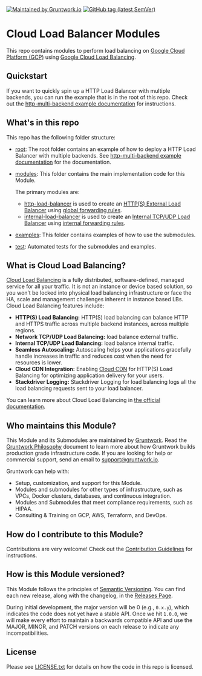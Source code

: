 [![Maintained by Gruntwork.io](https://img.shields.io/badge/maintained%20by-gruntwork.io-%235849a6.svg)](https://gruntwork.io/?ref=repo_google_load_balancer)
[![GitHub tag (latest SemVer)](https://img.shields.io/github/tag/gruntwork-io/terraform-google-load-balancer.svg?label=latest)](https://github.com/gruntwork-io/terraform-google-load-balancer/releases/latest)

# Cloud Load Balancer Modules

<!-- NOTE: We use absolute linking here instead of relative linking, because the terraform registry does not support
           relative linking correctly.
-->

This repo contains modules to perform load balancing on [Google Cloud Platform (GCP)](https://cloud.google.com/) using [Google Cloud Load Balancing](https://cloud.google.com/load-balancing/).

## Quickstart

If you want to quickly spin up a HTTP Load Balancer with multiple backends, you can run the example that is in the root of this repo. Check out the [http-multi-backend example documentation](https://github.com/gruntwork-io/terraform-google-load-balancer/blob/master/examples/http-multi-backend) for instructions.

## What's in this repo

This repo has the following folder structure:

* [root](https://github.com/gruntwork-io/terraform-google-load-balancer/tree/master): The root folder contains an example of how to deploy a HTTP Load Balancer with multiple backends. See [http-multi-backend example documentation](https://github.com/gruntwork-io/terraform-google-load-balancer/blob/master/examples/http-multi-backend) for the documentation.

* [modules](https://github.com/gruntwork-io/terraform-google-load-balancer/blob/master/modules): This folder contains the main implementation code for this Module.

  The primary modules are:

    * [http-load-balancer](https://github.com/gruntwork-io/terraform-google-load-balancer/blob/master/modules/http-load-balancer) is used to create an [HTTP(S) External Load Balancer](https://cloud.google.com/load-balancing/docs/https/) using [global forwarding rules](https://cloud.google.com/load-balancing/docs/https/global-forwarding-rules).
    * [internal-load-balancer](https://github.com/gruntwork-io/terraform-google-load-balancer/blob/master/modules/internal-load-balancer) is used to create an [Internal TCP/UDP Load Balancer](https://cloud.google.com/load-balancing/docs/internal/) using [internal forwarding rules](https://cloud.google.com/load-balancing/docs/internal/#forwarding_rule).
                                                                                                                                           
* [examples](https://github.com/gruntwork-io/terraform-google-load-balancer/blob/master/examples): This folder contains examples of how to use the submodules.

* [test](https://github.com/gruntwork-io/terraform-google-load-balancer/blob/master/test): Automated tests for the submodules and examples.



## What is Cloud Load Balancing?

[Cloud Load Balancing](https://cloud.google.com/load-balancing/) is a fully distributed, software-defined, managed service for all your traffic. It is not an instance or device based solution, so you won’t be locked into physical load balancing infrastructure or face the HA, scale and management challenges inherent in instance based LBs. Cloud Load Balancing features include:  

* **HTTP(S) Load Balancing:** HTTP(S) load balancing can balance HTTP and HTTPS traffic across multiple backend instances, across multiple regions.
* **Network TCP/UDP Load Balancing:** load balance external traffic.
* **Internal TCP/UDP Load Balancing:** load balance internal traffic.
* **Seamless Autoscaling:** Autoscaling helps your applications gracefully handle increases in traffic and reduces cost when the need for resources is lower.
* **Cloud CDN Integration:** Enabling [Cloud CDN](https://cloud.google.com/cdn/) for HTTP(S) Load Balancing for optimizing application delivery for your users.
* **Stackdriver Logging:** Stackdriver Logging for load balancing logs all the load balancing requests sent to your load balancer.

You can learn more about Cloud Load Balancing in [the official documentation](https://cloud.google.com/load-balancing/docs/).

## Who maintains this Module?

This Module and its Submodules are maintained by [Gruntwork](http://www.gruntwork.io/). Read the [Gruntwork Philosophy](https://github.com/gruntwork-io/terraform-google-load-balancer/blob/master/GRUNTWORK_PHILOSOPHY.md) document to learn more about how Gruntwork builds production grade infrastructure code. If you are looking for help or
commercial support, send an email to
[support@gruntwork.io](mailto:support@gruntwork.io?Subject=Google%20LB%20Module).

Gruntwork can help with:

* Setup, customization, and support for this Module.
* Modules and submodules for other types of infrastructure, such as VPCs, Docker clusters, databases, and continuous
  integration.
* Modules and Submodules that meet compliance requirements, such as HIPAA.
* Consulting & Training on GCP, AWS, Terraform, and DevOps.


## How do I contribute to this Module?

Contributions are very welcome! Check out the [Contribution Guidelines](https://github.com/gruntwork-io/terraform-google-load-balancer/blob/master/CONTRIBUTING.md) for instructions.


## How is this Module versioned?

This Module follows the principles of [Semantic Versioning](http://semver.org/). You can find each new release, along
with the changelog, in the [Releases Page](https://github.com/gruntwork-io/terraform-google-load-balancer/releases).

During initial development, the major version will be 0 (e.g., `0.x.y`), which indicates the code does not yet have a
stable API. Once we hit `1.0.0`, we will make every effort to maintain a backwards compatible API and use the MAJOR,
MINOR, and PATCH versions on each release to indicate any incompatibilities.


## License

Please see [LICENSE.txt](https://github.com/gruntwork-io/terraform-google-load-balancer/blob/master/LICENSE.txt) for details on how the code in this repo is licensed.
